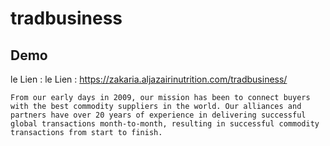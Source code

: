 # tradbusiness
## Demo 
le Lien : le Lien : https://zakaria.aljazairinutrition.com/tradbusiness/

``
From our early days in 2009, our mission has been to connect buyers with the best commodity suppliers in the world. Our alliances and partners have over 20 years of experience in delivering successful global transactions month-to-month, resulting in successful commodity transactions from start to finish.
``
